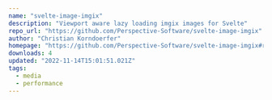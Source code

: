 ```yaml
---
name: "svelte-image-imgix"
description: "Viewport aware lazy loading imgix images for Svelte"
repo_url: "https://github.com/Perspective-Software/svelte-image-imgix"
author: "Christian Korndoerfer"
homepage: "https://github.com/Perspective-Software/svelte-image-imgix#readme"
downloads: 4
updated: "2022-11-14T15:01:51.021Z"
tags: 
  - media
  - performance
---
```

